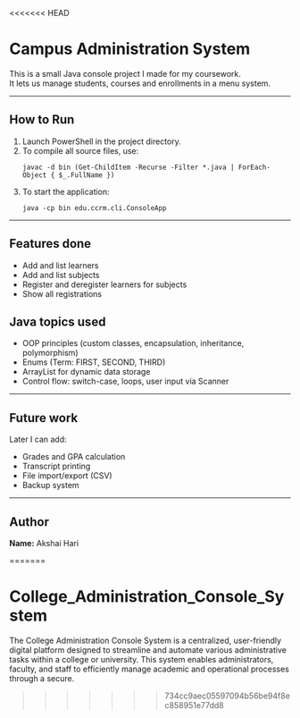 <<<<<<< HEAD
# Campus Administration System

This is a small Java console project I made for my coursework.  
It lets us manage students, courses and enrollments in a menu system.  

-------------------------------------------------------------------------------------------------------

## How to Run
1. Launch PowerShell in the project directory.  
2. To compile all source files, use:
   ```
   javac -d bin (Get-ChildItem -Recurse -Filter *.java | ForEach-Object { $_.FullName })
   ```
3. To start the application:
   ```
   java -cp bin edu.ccrm.cli.ConsoleApp
   ```
-------------------------------------------------------------------------------------------------------
## Features done
- Add and list learners  
- Add and list subjects  
- Register and deregister learners for subjects 
- Show all registrations  

## Java topics used
- OOP principles (custom classes, encapsulation, inheritance, polymorphism)  
- Enums (Term: FIRST, SECOND, THIRD)  
- ArrayList for dynamic data storage  
- Control flow: switch-case, loops, user input via Scanner  

-------------------------------------------------------------------------------------------------------

## Future work
Later I can add:
- Grades and GPA calculation  
- Transcript printing  
- File import/export (CSV)  
- Backup system  

-------------------------------------------------------------------------------------------------------

## Author
**Name:** Akshai Hari

=======
# College_Administration_Console_System
The College Administration Console System is a centralized, user-friendly digital platform designed to streamline and automate various administrative tasks within a college or university. This system enables administrators, faculty, and staff to efficiently manage academic and operational processes through a secure.
>>>>>>> 734cc9aec05597094b56be94f8ec858951e77dd8
